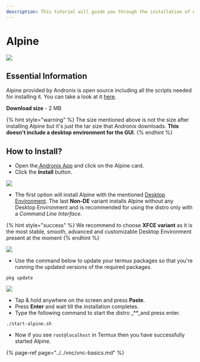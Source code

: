 ```yaml
---
description: This tutorial will guide you through the installation of Alpine.
---
```


# Alpine

![](../../.gitbook/assets/alpine_banner.png)

## Essential Information

Alpine provided by Andronix is open source including all the scripts needed for installing it. You can take a look at it [here](https://github.com/AndronixApp/AndronixOrigin).

**Download size** - 2 MB

{% hint style="warning" %}
The size mentioned above is not the size after installing Alpine but it's just the tar size that Andronix downloads. **This doesn't include a desktop environment for the GUI**.
{% endhint %}

## How to Install?

* Open the[ Andronix App](https://andronix.app/) and click on the Alpine card.
* Click the **Install** button.

![](../../.gitbook/assets/alpine.png)

* The first option will install Alpine with the mentioned [Desktop Environment](https://en.wikipedia.org/wiki/Desktop_environment). The last **Non-DE** variant installs Alpine without any Desktop Environment and is recommended for using the distro only with a _Command Line Interface_.

{% hint style="success" %}
We recommend to choose **XFCE variant** as it is the most stable, smooth, advanced and customizable Desktop Environment present at the moment
{% endhint %}

![](../../.gitbook/assets/alpine_install_sheet.png)

* Use the command below to update your termux packages so that you're running the updated versions of the required packages.

```text
pkg update
```

![](../../.gitbook/assets/termux-1.png)

* Tap & hold anywhere on the screen and press **Paste**.
* Press **Enter** and wait till the installation completes. 
* Type the following command to start the distro _\*\*_and press enter.

```text
./start-alpine.sh
```

* Now if you see `root@localhost` in Termux then you have successfully started Alpine.

{% page-ref page="../../vnc/vnc-basics.md" %}

